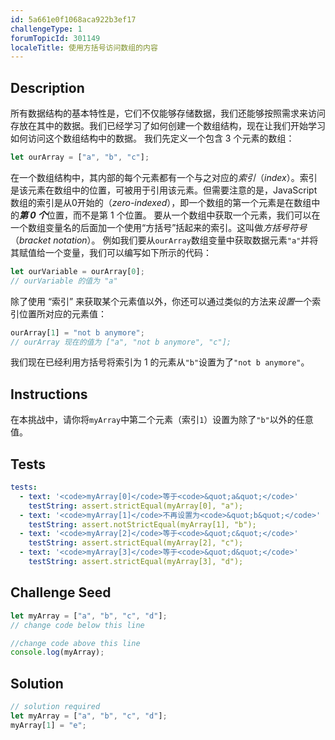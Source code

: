 ```yaml
---
id: 5a661e0f1068aca922b3ef17
challengeType: 1
forumTopicId: 301149
localeTitle: 使用方括号访问数组的内容
---
```


## Description
<section id='description'>
所有数据结构的基本特性是，它们不仅能够存储数据，我们还能够按照需求来访问存放在其中的数据。我们已经学习了如何创建一个数组结构，现在让我们开始学习如何访问这个数组结构中的数据。
我们先定义一个包含 3 个元素的数组：

```js
let ourArray = ["a", "b", "c"];
```

在一个数组结构中，其内部的每个元素都有一个与之对应的<dfn>索引</dfn>（<dfn>index</dfn>）。索引是该元素在数组中的位置，可被用于引用该元素。但需要注意的是，JavaScript 数组的索引是从0开始的（<dfn>zero-indexed</dfn>），即一个数组的第一个元素是在数组中的<em><strong>第 0 个</strong></em>位置，而不是第 1 个位置。
要从一个数组中获取一个元素，我们可以在一个数组变量名的后面加一个使用“方括号”括起来的索引。这叫做<dfn>方括号符号</dfn>（<dfn>bracket notation</dfn>）。
例如我们要从<code>ourArray</code>数组变量中获取数据元素<code>"a"</code>并将其赋值给一个变量，我们可以编写如下所示的代码：

```js
let ourVariable = ourArray[0];
// ourVariable 的值为 "a"
```

除了使用 “索引” 来获取某个元素值以外，你还可以通过类似的方法来<em>设置</em>一个索引位置所对应的元素值：

```js
ourArray[1] = "not b anymore";
// ourArray 现在的值为 ["a", "not b anymore", "c"];
```

我们现在已经利用方括号将索引为 1 的元素从<code>"b"</code>设置为了<code>"not b anymore"</code>。
</section>

## Instructions
<section id='instructions'>
在本挑战中，请你将<code>myArray</code>中第二个元素（索引<code>1</code>）设置为除了<code>"b"</code>以外的任意值。
</section>

## Tests
<section id='tests'>

```yml
tests:
  - text: '<code>myArray[0]</code>等于<code>&quot;a&quot;</code>'
    testString: assert.strictEqual(myArray[0], "a");
  - text: '<code>myArray[1]</code>不再设置为<code>&quot;b&quot;</code>'
    testString: assert.notStrictEqual(myArray[1], "b");
  - text: '<code>myArray[2]</code>等于<code>&quot;c&quot;</code>'
    testString: assert.strictEqual(myArray[2], "c");
  - text: '<code>myArray[3]</code>等于<code>&quot;d&quot;</code>'
    testString: assert.strictEqual(myArray[3], "d");

```

</section>

## Challenge Seed
<section id='challengeSeed'>

<div id='js-seed'>

```js
let myArray = ["a", "b", "c", "d"];
// change code below this line

//change code above this line
console.log(myArray);
```

</div>



</section>

## Solution
<section id='solution'>

```js
// solution required
let myArray = ["a", "b", "c", "d"];
myArray[1] = "e";
```

</section>
